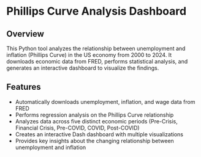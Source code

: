 # Phillips Curve Analysis Dashboard

## Overview
This Python tool analyzes the relationship between unemployment and inflation (Phillips Curve) in the US economy from 2000 to 2024. It downloads economic data from FRED, performs statistical analysis, and generates an interactive dashboard to visualize the findings.

## Features
- Automatically downloads unemployment, inflation, and wage data from FRED
- Performs regression analysis on the Phillips Curve relationship
- Analyzes data across five distinct economic periods (Pre-Crisis, Financial Crisis, Pre-COVID, COVID, Post-COVID)
- Creates an interactive Dash dashboard with multiple visualizations
- Provides key insights about the changing relationship between unemployment and inflation
